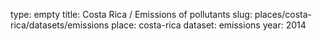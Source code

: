 type: empty
title: Costa Rica / Emissions of pollutants
slug: places/costa-rica/datasets/emissions
place: costa-rica
dataset: emissions
year: 2014

